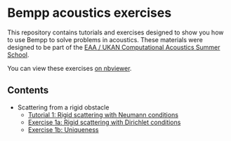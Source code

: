 # Bempp acoustics exercises

This repository contains tutorials and exercises designed to show you how to use Bempp to solve problems in acoustics.
These materials were designed to be part of the [EAA / UKAN Computational Acoustics Summer School](https://acoustics.ac.uk/events/4468/).

You can view these exercises [on nbviewer](https://nbviewer.jupyter.org/github/mscroggs/bempp-acoustic-tutorials/blob/main/README.ipynb).

## Contents
- Scattering from a rigid obstacle
  - [Tutorial 1: Rigid scattering with Neumann conditions](tutorials/1_sphere_scatterer.ipynb)
  - [Exercise 1a: Rigid scattering with Dirichlet conditions](tutorials/1_sphere_scatterer.ipynb)
  - [Exercise 1b: Uniqueness](tutorials/1_sphere_scatterer.ipynb)
